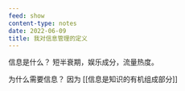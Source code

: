 ```yaml
---
feed: show
content-type: notes
date: 2022-06-09
title: 我对信息管理的定义
---
```

信息是什么？
短半衰期，娱乐成分，流量热度。

为什么需要信息？
因为 [[信息是知识的有机组成部分]]
